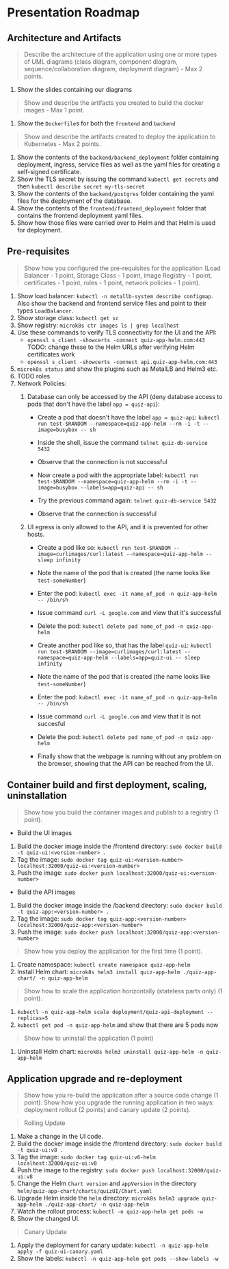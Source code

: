 # Presentation Roadmap

## Architecture and Artifacts
> Describe the architecture of the application using one or more types of UML diagrams (class diagram, component diagram, sequence/collaboration diagram, deployment diagram) - Max 2 points. 
1) Show the slides containing our diagrams

>  Show and describe the artifacts you created to build the docker images - Max 1 point. 
1) Show the `Dockerfile`s for both the `frontend` and `backend`

>  Show and describe the artifacts created to deploy the application to Kubernetes - Max 2 points.
1) Show the contents of the `backend/backend_deployment` folder containing deployment, ingress, service files as well as the yaml files for creating a self-signed certificate.
2) Show the TLS secret by issuing the command `kubectl get secrets` and then `kubectl describe secret my-tls-secret`
3) Show the contents of the `backend/postgres` folder containing the yaml files for the deployment of the database.
4) Show the contents of the `frontend/frontend_deployment` folder that contains the frontend deployment yaml files.
5) Show how those files were carried over to Helm and that Helm is used for deployment.

## Pre-requisites
> Show how you configured the pre-requisites for the application (Load Balancer - 1 point, Storage Class - 1 point, image Registry - 1 point, certificates - 1 point, roles - 1 point, network policies - 1 point).
1) Show load balancer: `kubectl -n metallb-system describe configmap`. Also show the backend and frontend service files and point to their types `LoadBalancer`.
2) Show storage class: `kubectl get sc`
3) Show registry: `microk8s ctr images ls | grep localhost`
4) Use these commands to verify TLS connectivity for the UI and the API:
    * `openssl s_client -showcerts -connect quiz-app-helm.com:443` TODO: change these to the Helm URLs after verifying Helm certificates work
    * `openssl s_client -showcerts -connect api.quiz-app-helm.com:443`
5) `microk8s status` and show the plugins such as MetalLB and Helm3 etc.
6) TODO roles
7) Network Policies:
    1. Database can only be accessed by the API (deny database access to pods that don't have the label `app = quiz-api`):
        * Create a pod that doesn't have the label `app = quiz-api`: `kubectl run test-$RANDOM --namespace=quiz-app-helm --rm -i -t --image=busybox -- sh`
        * Inside the shell, issue the command `telnet quiz-db-service 5432`
        * Observe that the connection is not successful

        * Now create a pod with the appropriate label: `kubectl run test-$RANDOM --namespace=quiz-app-helm --rm -i -t --image=busybox --labels=app=quiz-api -- sh`
        * Try the previous command again: `telnet quiz-db-service 5432`
        * Observe that the connection is successful

    2. UI egress is only allowed to the API, and it is prevented for other hosts.
        * Create a pod like so: `kubectl run test-$RANDOM --image=curlimages/curl:latest --namespace=quiz-app-helm -- sleep infinity`
        * Note the name of the pod that is created (the name looks like `test-someNumber`)
        * Enter the pod: `kubectl exec -it name_of_pod -n quiz-app-helm -- /bin/sh`
        * Issue command `curl -L google.com` and view that it's successful
        * Delete the pod: `kubectl delete pod name_of_pod -n quiz-app-helm`

        * Create another pod like so, that has the label `quiz-ui`: `kubectl run test-$RANDOM --image=curlimages/curl:latest --namespace=quiz-app-helm --labels=app=quiz-ui -- sleep infinity`
        * Note the name of the pod that is created (the name looks like `test-someNumber`)
        * Enter the pod: `kubectl exec -it name_of_pod -n quiz-app-helm -- /bin/sh`
        * Issue command `curl -L google.com` and view that it is not succesful
        * Delete the pod: `kubectl delete pod name_of_pod -n quiz-app-helm`

        * Finally show that the webpage is running without any problem on the browser, showing that the API can be reached from the UI.
        
## Container build and first deployment, scaling, uninstallation
> Show how you build the container images and publish to a registry (1 point).
* Build the UI images
1) Build the docker image inside the /frontend directory: `sudo docker build -t quiz-ui:<version-number> .`
2) Tag the image: `sudo docker tag quiz-ui:<version-number> localhost:32000/quiz-ui:<version-number>`
3) Push the image: `sudo docker push localhost:32000/quiz-ui:<version-number>` 

* Build the API images
1) Build the docker image inside the /backend directory: `sudo docker build -t quiz-app:<version-number> .`
2) Tag the image: `sudo docker tag quiz-app:<version-number> localhost:32000/quiz-app:<version-number>`
3) Push the image: `sudo docker push localhost:32000/quiz-app:<version-number>`

> Show how you deploy the application for the first time (1 point).
1) Create namespace: `kubectl create namespace quiz-app-helm`
2) Install Helm chart: `microk8s helm3 install quiz-app-helm ./quiz-app-chart/ -n quiz-app-helm`

> Show how to scale the application horizontally (stateless parts only) (1 point).
1) `kubectl -n quiz-app-helm scale deployment/quiz-api-deployment --replicas=5`
2) `kubectl get pod -n quiz-app-helm` and show that there are 5 pods now

> Show how to uninstall the application (1 point)
1) Uninstall Helm chart: `microk8s helm3 uninstall quiz-app-helm -n quiz-app-helm`

## Application upgrade and re-deployment
> Show how you re-build the application after a source code change (1 point). Show how you upgrade the running application in two ways: deployment rollout (2 points) and canary update (2 points).

> Rolling Update
1) Make a change in the UI code.
2) Build the docker image inside the /frontend directory: `sudo docker build -t quiz-ui:v8 .`
3) Tag the image: `sudo docker tag quiz-ui:v6-helm localhost:32000/quiz-ui:v8`
4) Push the image to the registry: `sudo docker push localhost:32000/quiz-ui:v8`
5) Change the Helm `Chart version` and `appVersion` in the directory `helm/quiz-app-chart/charts/quizUI/Chart.yaml`
6) Upgrade Helm inside the `helm` directory: `microk8s helm3 upgrade quiz-app-helm ./quiz-app-chart/ -n quiz-app-helm`
7) Watch the rollout process: `kubectl -n quiz-app-helm get pods -w`
8) Show the changed UI.

> Canary Update
1) Apply the deployment for canary update: `kubectl -n quiz-app-helm apply -f quiz-ui-canary.yaml`
2) Show the labels: `kubectl -n quiz-app-helm get pods --show-labels -w`
